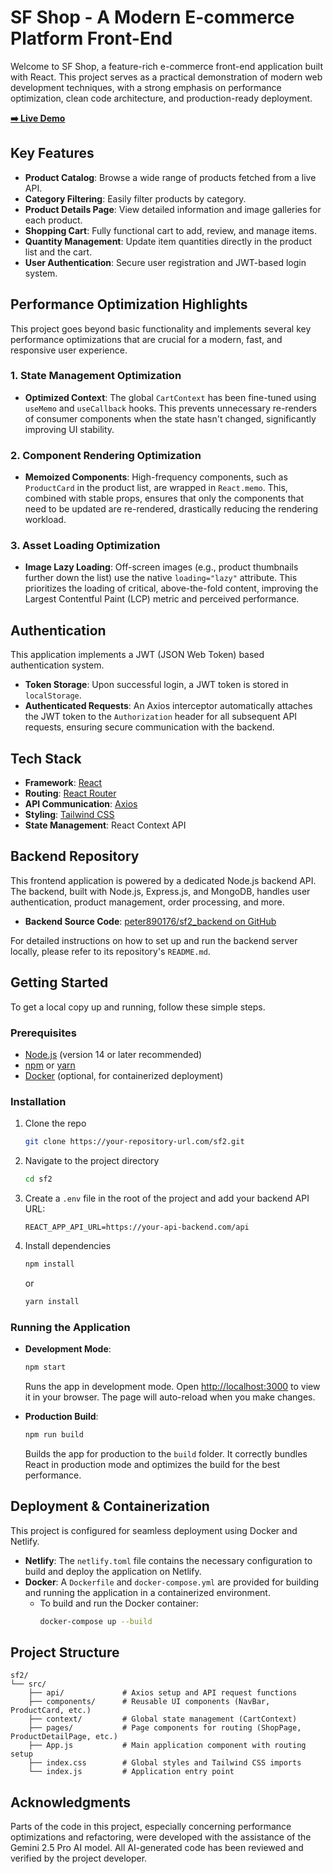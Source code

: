 # SF Shop - A Modern E-commerce Platform Front-End

Welcome to SF Shop, a feature-rich e-commerce front-end application built with React. This project serves as a practical demonstration of modern web development techniques, with a strong emphasis on performance optimization, clean code architecture, and production-ready deployment.

**[➡️ Live Demo](https://sfshop.netlify.app/)**

## Key Features

- **Product Catalog**: Browse a wide range of products fetched from a live API.
- **Category Filtering**: Easily filter products by category.
- **Product Details Page**: View detailed information and image galleries for each product.
- **Shopping Cart**: Fully functional cart to add, review, and manage items.
- **Quantity Management**: Update item quantities directly in the product list and the cart.
- **User Authentication**: Secure user registration and JWT-based login system.

## Performance Optimization Highlights

This project goes beyond basic functionality and implements several key performance optimizations that are crucial for a modern, fast, and responsive user experience.

### 1. State Management Optimization
- **Optimized Context**: The global `CartContext` has been fine-tuned using `useMemo` and `useCallback` hooks. This prevents unnecessary re-renders of consumer components when the state hasn't changed, significantly improving UI stability.

### 2. Component Rendering Optimization
- **Memoized Components**: High-frequency components, such as `ProductCard` in the product list, are wrapped in `React.memo`. This, combined with stable props, ensures that only the components that need to be updated are re-rendered, drastically reducing the rendering workload.

### 3. Asset Loading Optimization
- **Image Lazy Loading**: Off-screen images (e.g., product thumbnails further down the list) use the native `loading="lazy"` attribute. This prioritizes the loading of critical, above-the-fold content, improving the Largest Contentful Paint (LCP) metric and perceived performance.

## Authentication
This application implements a JWT (JSON Web Token) based authentication system.
- **Token Storage**: Upon successful login, a JWT token is stored in `localStorage`.
- **Authenticated Requests**: An Axios interceptor automatically attaches the JWT token to the `Authorization` header for all subsequent API requests, ensuring secure communication with the backend.

## Tech Stack

- **Framework**: [React](https://reactjs.org/)
- **Routing**: [React Router](https://reactrouter.com/)
- **API Communication**: [Axios](https://axios-http.com/)
- **Styling**: [Tailwind CSS](https://tailwindcss.com/)
- **State Management**: React Context API

## Backend Repository

This frontend application is powered by a dedicated Node.js backend API. The backend, built with Node.js, Express.js, and MongoDB, handles user authentication, product management, order processing, and more.

- **Backend Source Code**: [peter890176/sf2_backend on GitHub](https://github.com/peter890176/sf2_backend)

For detailed instructions on how to set up and run the backend server locally, please refer to its repository's `README.md`.

## Getting Started

To get a local copy up and running, follow these simple steps.

### Prerequisites

- [Node.js](https://nodejs.org/) (version 14 or later recommended)
- [npm](https://www.npmjs.com/) or [yarn](https://yarnpkg.com/)
- [Docker](https://www.docker.com/) (optional, for containerized deployment)

### Installation

1. Clone the repo
   ```sh
   git clone https://your-repository-url.com/sf2.git
   ```
2. Navigate to the project directory
   ```sh
   cd sf2
   ```
3. Create a `.env` file in the root of the project and add your backend API URL:
   ```
   REACT_APP_API_URL=https://your-api-backend.com/api
   ```
4. Install dependencies
   ```sh
   npm install
   ```
   or
   ```sh
   yarn install
   ```

### Running the Application

- **Development Mode**:
  ```sh
  npm start
  ```
  Runs the app in development mode. Open [http://localhost:3000](http://localhost:3000) to view it in your browser. The page will auto-reload when you make changes.

- **Production Build**:
  ```sh
  npm run build
  ```
  Builds the app for production to the `build` folder. It correctly bundles React in production mode and optimizes the build for the best performance.

## Deployment & Containerization

This project is configured for seamless deployment using Docker and Netlify.

- **Netlify**: The `netlify.toml` file contains the necessary configuration to build and deploy the application on Netlify.
- **Docker**: A `Dockerfile` and `docker-compose.yml` are provided for building and running the application in a containerized environment.
  - To build and run the Docker container:
    ```sh
    docker-compose up --build
    ```

## Project Structure

```
sf2/
└── src/
    ├── api/             # Axios setup and API request functions
    ├── components/      # Reusable UI components (NavBar, ProductCard, etc.)
    ├── context/         # Global state management (CartContext)
    ├── pages/           # Page components for routing (ShopPage, ProductDetailPage, etc.)
    ├── App.js           # Main application component with routing setup
    ├── index.css        # Global styles and Tailwind CSS imports
    └── index.js         # Application entry point
```

## Acknowledgments

Parts of the code in this project, especially concerning performance optimizations and refactoring, were developed with the assistance of the Gemini 2.5 Pro AI model. All AI-generated code has been reviewed and verified by the project developer.
